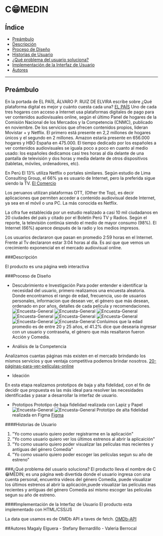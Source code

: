 # C😁MEDIN

## Índice

* [Preámbulo](#preámbulo)
* [Descripción](#Descripción)
* [Proceso de Diseño](#Proceso-de-Diseño)
* [Historias de Usuario](#Historias-de-Usuario)
* [¿Qué problema del usuario soluciona?](#¿Que-problema-del-usuario-soluciona?)
* [Implementación de la Interfaz de Usuario](#Implementación-de-la-Interfaz-de-Usuario)
* [Autores](#Autores)

***
## Preámbulo

En la portada de EL PAÍS, ÁLVARO P. RUIZ DE ELVIRA escribe sobre ¿Qué plataforma digital es mejor y cuánto cuesta cada una?
[EL PAÍS](https://elpais.com/cultura/2019/01/04/television/1546609140_777862.html)
Uno de cada tres hogares con acceso a Internet usa plataformas digitales de pago para ver contenidos audiovisuales online, según el último Panel de hogares de la Comisión Nacional de los Mercados y la Competencia (CNMC), publicado en noviembre. De los servicios que ofrecen contenidos propios, lideran Movistar + y Netflix. El primero está presente en 2,2 millones de hogares únicos y el segundo en 2 millones. Amazon estaría presente en 656.000 hogares y HBO España en 475.000. El tiempo dedicado por los españoles a ver contenidos audiovisuales se iguala poco a poco en cuanto al medio usado: los españoles dedicamos casi tres horas al día delante de una pantalla de televisión y dos horas y media delante de otros dispositivos (tabletas, móviles, ordenadores, etc).

En Perú El 13% utiliza Netflix o portales similares. Según estudio de Lima Consulting Group, el 66% ya es usuario de Internet, pero la preferida sigue siendo la TV.
[El Comercio](https://elcomercio.pe/economia/negocios/13-peruanos-consume-netflix-similares-noticia-528863)

Los peruanos utilizan plataformas OTT, (Other the Top), es decir aplicaciones que permiten acceder a contenido audiovisual desde Internet, ya sea en el móvil o una PC. La más conocida es Netflix.

La cifra fue establecida por un estudio realizado a casi 10 mil ciudadanos en 20 ciudades del país y citado por el Boletín Perú TV y Radios. Según el reporte, la televisión continúa siendo el medio de mayor consumo (98%). El  Internet (66%) aparece después de la radio y los medios impresos. 

Los usuarios declararon que pasan en promedio 2:59 horas en el Internet. Frente al Tv declararon estar 3:04 horas al día. Es así que que vemos un crecimiento exponencial en el mercado audiovisual online. 

###Descripción

El producto es una página web interactiva 

###Proceso de Diseño

* Descubrimiento e Investigación
Para poder entender e identificar la necesidad del usuario, primero realizamos una encuesta aleatoria.
Donde encontramos el rango de edad, frecuencia, uso de usuarios personales, informacion que desean ver, el género que más desean, ordenado en por años, detalles de cada película y recomendaciones.
![Encuesta-General](./img/encuesta1.png)
![Encuesta-General](./img/encuesta2.png)
![Encuesta-General](./img/encuesta3.png)
![Encuesta-General](./img/encuesta4.png)
![Encuesta-General](./img/encuesta5.png)
![Encuesta-General](./img/encuesta6.png)
![Encuesta-General](./img/encuesta7.png)
![Encuesta-General](./img/encuesta8.png)
Conluimos que la edad promedio es de entre 20 y 25 años, el 41.2% dice que desearia ingresar con un usuario y contraseña, el género que más resaltaron fueron Acción y Comedia.

* Análisis de la Competencia

Analizamos cuantas páginas más existen en el mercado brindando los mismos servicios y que ventaja competitiva podemos brindar nosotros.
[20-páginas-para-ver-películas-online](https://listas.20minutos.es/lista/paginas-para-ver-peliculas-online-2019-435807/)

* Ideación

En esta etapa realizamos prototipos de baja y alta fidelidad, con el fin de decidir que propuesta es las más ideal para resolver las necesidades identificadas y pasar a desarrollar la interfaz de usuario.

* Prototipos
Prototipo de baja fidelidad realizada con Lapiz y Papel
![Encuesta-General](./img/prototipo1.png)
![Encuesta-General](./img/prototipo2.png)
Prototipo de alta fidelidad realizada en Figma
[Figma](https://www.figma.com/file/dJF8C28DcURNZeuJKxNXHPmS/PROTOTIPO-DE-ALTA-FIDELIDAD?node-id=0%3A1)

####Historias de Usuario

1. "Yo como usuario quiero poder registrarme en la aplicación"
2. "Yo como usuario quiero ver los últimos estrenos al abrir la aplicaición"
3. "Yo como usuario quiero poder visualizar las películas mas recientes y antíguas del género Comedia"
4. "Yo como usuario quiero poder escoger las películas segun su año de estreno"

###¿Qué problema del usuario soluciona?
El producto lleva el nombre de C😁MEDIN; es una página web divertida donde el usuario ingresa con una cuenta personal, encuentra videos del género Comedia, puede visualizar  los últimos estrenos al abrir la aplicación,puede visualizar las películas mas recientes y antíguas del género Comedia así mismo escoger las películas segun su año de estreno.

####Implementación de la Interfaz de Usuario
El producto esta implementado con HTML/CSS/JS

La data que usamos es de OMDb API a taves de fetch.
[OMDb-API](http://www.omdbapi.com/)

##Autores
Magaly Elguera - Stefany Bernardillo - Valeria Berrocal




